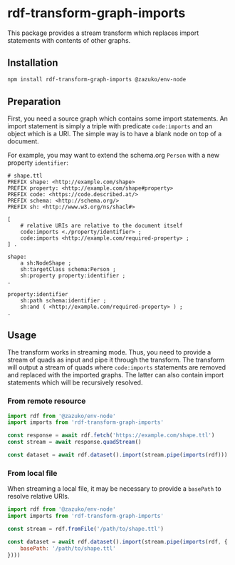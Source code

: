 # rdf-transform-graph-imports

This package provides a stream transform which replaces import statements with contents of other graphs.

## Installation

```bash
npm install rdf-transform-graph-imports @zazuko/env-node
```

## Preparation

First, you need a source graph which contains some import statements. An import statement is simply
a triple with predicate `code:imports` and an object which is a URI. The simple way is to have a
blank node on top of a document.

For example, you may want to extend the schema.org `Person` with a new property `identifier`:

```turtle
# shape.ttl
PREFIX shape: <http://example.com/shape>
PREFIX property: <http://example.com/shape#property>
PREFIX code: <https://code.described.at/>
PREFIX schema: <http://schema.org/>
PREFIX sh: <http://www.w3.org/ns/shacl#>

[
    # relative URIs are relative to the document itself
    code:imports <./property/identifier> ;
    code:imports <http://example.com/required-property> ;
] .

shape:
    a sh:NodeShape ;
    sh:targetClass schema:Person ;
    sh:property property:identifier ;
.

property:identifier 
    sh:path schema:identifier ;
    sh:and ( <http://example.com/required-property> ) ;
.
```

## Usage

The transform works in streaming mode. Thus, you need to provide a stream of quads as input and pipe
it through the transform. The transform will output a stream of quads where `code:imports` statements
are removed and replaced with the imported graphs. The latter can also contain import statements which
will be recursively resolved.

### From remote resource

```javascript
import rdf from '@zazuko/env-node'
import imports from 'rdf-transform-graph-imports'

const response = await rdf.fetch('https://example.com/shape.ttl')
const stream = await response.quadStream()

const dataset = await rdf.dataset().import(stream.pipe(imports(rdf)))
```

### From local file

When streaming a local file, it may be necessary to provide a `basePath` to resolve relative URIs.

```javascript
import rdf from '@zazuko/env-node'
import imports from 'rdf-transform-graph-imports'

const stream = rdf.fromFile('/path/to/shape.ttl')

const dataset = await rdf.dataset().import(stream.pipe(imports(rdf, {
    basePath: '/path/to/shape.ttl'
})))
```
